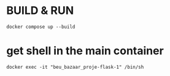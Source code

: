 # BUILD & RUN
```shell
docker compose up --build
```

# get shell in the main container
```shell
docker exec -it "beu_bazaar_proje-flask-1" /bin/sh
```